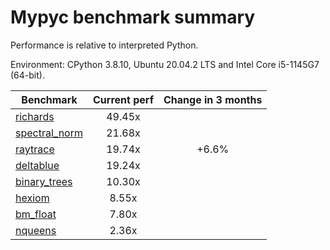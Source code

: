 # Mypyc benchmark summary

Performance is relative to interpreted Python.

Environment: CPython 3.8.10, Ubuntu 20.04.2 LTS and Intel Core i5-1145G7 (64-bit).

| Benchmark | Current perf | Change in 3 months |
| --- | :---: | :---: |
| [richards](benchmarks/richards.md) | 49.45x |  |
| [spectral_norm](benchmarks/spectral_norm.md) | 21.68x |  |
| [raytrace](benchmarks/raytrace.md) | 19.74x | +6.6% |
| [deltablue](benchmarks/deltablue.md) | 19.24x |  |
| [binary_trees](benchmarks/binary_trees.md) | 10.30x |  |
| [hexiom](benchmarks/hexiom.md) | 8.55x |  |
| [bm_float](benchmarks/bm_float.md) | 7.80x |  |
| [nqueens](benchmarks/nqueens.md) | 2.36x |  |
